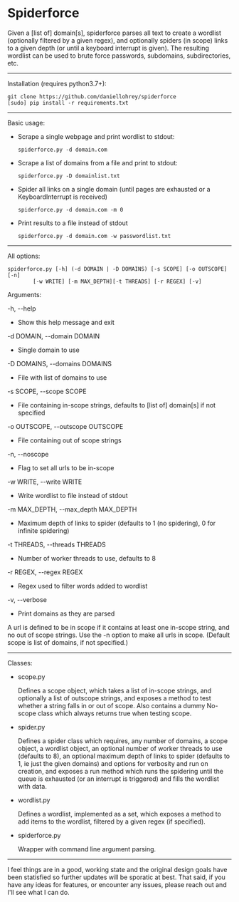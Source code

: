 # Spiderforce
Given a [list of] domain[s], spiderforce parses all text to create a wordlist (optionally filtered by a given regex), and optionally spiders (in scope) links to a given depth (or until a keyboard interrupt is given). The resulting wordlist can be used to brute force passwords, subdomains, subdirectories, etc.

---

Installation (requires python3.7+):

```
git clone https://github.com/daniellohrey/spiderforce
[sudo] pip install -r requirements.txt
```

---

Basic usage:
* Scrape a single webpage and print wordlist to stdout:

   `spiderforce.py -d domain.com`

* Scrape a list of domains from a file and print to stdout:

   `spiderforce.py -D domainlist.txt`

* Spider all links on a single domain (until pages are exhausted or a KeyboardInterrupt is received)

   `spiderforce.py -d domain.com -m 0`

* Print results to a file instead of stdout

   `spiderforce.py -d domain.com -w passwordlist.txt`

---

All options:
```
spiderforce.py [-h] (-d DOMAIN | -D DOMAINS) [-s SCOPE] [-o OUTSCOPE] [-n] 
		[-w WRITE] [-m MAX_DEPTH][-t THREADS] [-r REGEX] [-v]
```

Arguments:

  -h, --help
 * Show this help message and exit

  -d DOMAIN, --domain DOMAIN
 * Single domain to use

  -D DOMAINS, --domains DOMAINS
  * File with list of domains to use

  -s SCOPE, --scope SCOPE
  * File containing in-scope strings, defaults to [list of] domain[s] if not specified
  
  -o OUTSCOPE, --outscope OUTSCOPE
  * File containing out of scope strings

  -n, --noscope         
  * Flag to set all urls to be in-scope

  -w WRITE, --write WRITE
  * Write wordlist to file instead of stdout

  -m MAX_DEPTH, --max_depth MAX_DEPTH
  * Maximum depth of links to spider (defaults to 1 (no spidering), 0 for infinite spidering)

  -t THREADS, --threads THREADS
  * Number of worker threads to use, defaults to 8

  -r REGEX, --regex REGEX
  * Regex used to filter words added to wordlist

  -v, --verbose
  * Print domains as they are parsed
  
A url is defined to be in scope if it contains at least one in-scope string, and no out of scope strings. Use the -n option to make all urls in scope. (Default scope is list of domains, if not specified.)

---

Classes:

* scope.py

   Defines a scope object, which takes a list of in-scope strings, and optionally a list of outscope strings, and exposes a method to test whether a string falls in or out of scope. Also contains a dummy No-scope class which always returns true when testing scope.

* spider.py

   Defines a spider class which requires, any number of domains, a scope object, a wordlist object, an optional number of worker threads to use (defaults to 8), an optional maximum depth of links to spider (defaults to 1, ie just the given domains) and options for verbosity and run on creation, and exposes a run method which runs the spidering until the queue is exhausted (or an interrupt is triggered) and fills the wordlist with data.

* wordlist.py

   Defines a wordlist, implemented as a set, which exposes a method to add items to the wordlist, filtered by a given regex (if specified).
	
* spiderforce.py

   Wrapper with command line argument parsing.
   
---
   
I feel things are in a good, working state and the original design goals have been statisfied so further updates will be sporatic at best. That said, if you have any ideas for features, or encounter any issues, please reach out and I'll see what I can do.
